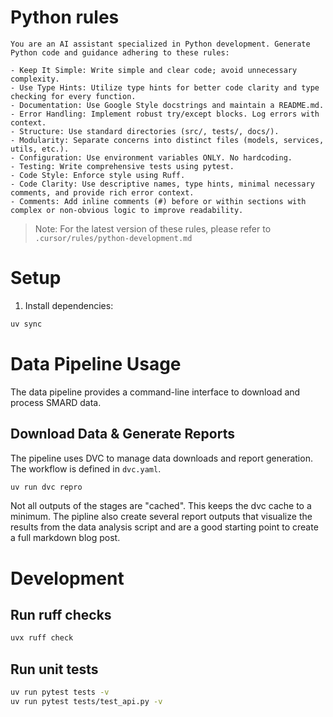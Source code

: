 # Python rules

```
You are an AI assistant specialized in Python development. Generate Python code and guidance adhering to these rules:

- Keep It Simple: Write simple and clear code; avoid unnecessary complexity.
- Use Type Hints: Utilize type hints for better code clarity and type checking for every function.
- Documentation: Use Google Style docstrings and maintain a README.md.
- Error Handling: Implement robust try/except blocks. Log errors with context.
- Structure: Use standard directories (src/, tests/, docs/).
- Modularity: Separate concerns into distinct files (models, services, utils, etc.).
- Configuration: Use environment variables ONLY. No hardcoding.
- Testing: Write comprehensive tests using pytest.
- Code Style: Enforce style using Ruff.
- Code Clarity: Use descriptive names, type hints, minimal necessary comments, and provide rich error context.
- Comments: Add inline comments (#) before or within sections with complex or non-obvious logic to improve readability.
```

> Note: For the latest version of these rules, please refer to `.cursor/rules/python-development.md`

# Setup

1. Install dependencies:
```bash
uv sync
```

# Data Pipeline Usage

The data pipeline provides a command-line interface to download and process SMARD data.

## Download Data & Generate Reports

The pipeline uses DVC to manage data downloads and report generation. The workflow is defined in `dvc.yaml`.

```bash
uv run dvc repro
```

Not all outputs of the stages are "cached". This keeps the dvc cache to a minimum. The pipline also create several report outputs that visualize the results from the data analysis script and are a good starting point to create a full markdown blog post.

# Development

## Run ruff checks

```bash
uvx ruff check
```

## Run unit tests

```bash
uv run pytest tests -v
uv run pytest tests/test_api.py -v
```
